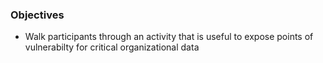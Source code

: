 ### Objectives

* Walk participants through an activity that is useful to expose points of vulnerabilty for critical organizational data